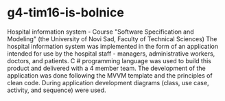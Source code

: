 # g4-tim16-is-bolnice
Hospital information system - Course "Software Specification and Modeling" (the
University of Novi Sad, Faculty of Technical Sciences)
The hospital information system was implemented in the form of an application intended for use by the hospital staff - managers, administrative workers, doctors, and patients. C # programming language was used to build this product and delivered with a 4 member team. The development of the application was done following the MVVM template and the principles of clean code. During application development diagrams (class, use case, activity, and sequence) were used.
